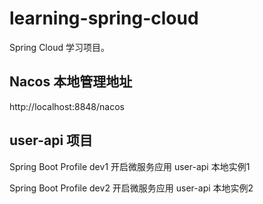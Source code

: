 # learning-spring-cloud
Spring Cloud 学习项目。


## Nacos 本地管理地址
http://localhost:8848/nacos

## user-api 项目

Spring Boot Profile dev1 
开启微服务应用 user-api 本地实例1

Spring Boot Profile dev2
开启微服务应用 user-api 本地实例2
